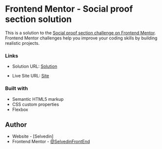 # Frontend Mentor - Social proof section solution

This is a solution to the [Social proof section challenge on Frontend Mentor](https://www.frontendmentor.io/challenges/social-proof-section-6e0qTv_bA). Frontend Mentor challenges help you improve your coding skills by building realistic projects. 

### Links

- Solution URL: [Solution]()

- Live Site URL: [Site](https://socialproofsectionv2.netlify.app)

### Built with

- Semantic HTML5 markup
- CSS custom properties
- Flexbox


## Author

- Website - [Selvedin]
- Frontend Mentor - [@SelvedinFrontEnd](https://www.frontendmentor.io/profile/SelvedinFrontEnd)
